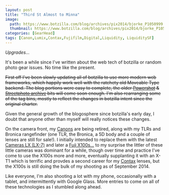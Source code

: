 ```yaml
---
layout: post
title: "Third St Almost to Minna"
image:
  path: https://www.botzilla.com/blog/archives/pix2014/bjorke_P1050999.jpg
  thumbnail: https://www.botzilla.com/blog/archives/pix2014/bjorke_P1050999.jpg
categories: [GearHead]
tags: [Canon,Lumix,Contax,Fujifilm,Digital,Liquidity, LiquiditySF]
---
```


<i>Upgrades...</i>

<!--more-->

It's been a while since I've written about the web tech of botzilla or random photo gear issues. No time like the present.

<s>First off I've been slowly updating all of botzilla to use more modern web frameworks, which happily work well with the ratchety old Moveable Type backend. The blog portions were easy to complete, the older <a href="/photo/g1links.html">Powershot</a> & <a href="/photo/salon/gindex.html">Streetphoto archive</a> bits will come soon enough. I'm also rearranging some of the tag bins, mostly to reflect the changes in botzilla intent since the original charter.</s>

Given the general growth of the blogosphere since botzilla's early day, I doubt that anyone other than myself will really notices these changes.

On the camera front, my <a href="archives/cat_canon.html">Canons</a> are being retired, along with my TLRs and Bronica rangefinder (one TLR, the Bronica, a 5D body and a couple of lenses are still for sale!). I initially intended to replace them with the latest <a href="archives/cat_leicasonic.html">Cameras LX (LX-7)</a> and later a <a href="archives/cat_fujifilm.html">Fuji X100s&hellip;</a> to my surprise the littler of these little cameras was dominant for a while, though over time and practice I've come to use the X100s more and more, eventually supplanting it with an X-T1 which is terrific and provdes a second career for my <a href="archives/cat_contax.html">Contax</a> lenses, but the X100s is still doing the bulk of my shooting as of September 2014.

Like everyone, I'm also shooting a lot with my phone, occasionally with a tablet, and intermittently with Google Glass. More entries to come on all of these technologies as I stumbled along ahead.
